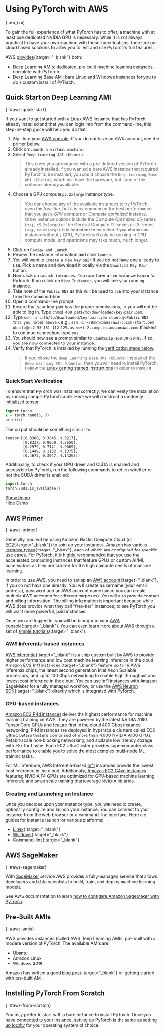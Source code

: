 # Using PyTorch with AWS
{:.no_toc}

To gain the full experience of what PyTorch has to offer, a machine with at least one dedicated NVIDIA GPU is necessary. While it is not always practical to have your own machine with these specifications, there are our cloud based solutions to allow you to test and use PyTorch's full features.

AWS [provides](https://aws.amazon.com/machine-learning/amis/){:target="_blank"} both:

* Deep Learning AMIs: dedicated, pre-built machine learning instances, complete with PyTorch
* Deep Learning Base AMI: bare Linux and Windows instances for you to do a custom install of PyTorch.

## Quick Start on Deep Learning AMI
{: #aws-quick-start}

If you want to get started with a Linux AWS instance that has PyTorch already installed and that you can login into from the command-line, this step-by-step guide will help you do that.

1. Sign into your [AWS console](https://aws.amazon.com/console/). If you do not have an AWS account, see the [primer](#aws-primer) below.
1. Click on `Launch a virtual machine`.
1. Select `Deep Learning AMI (Ubuntu)`.
   > This gives you an instance with a pre-defined version of PyTorch already installed. If you wanted a bare AWS instance that required PyTorch to be installed, you could choose the `Deep Learning Base AMI (Ubuntu)`, which will have the hardware, but none of the software already available.
1. Choose a GPU compute `p3.2xlarge` instance type.
   > You can choose any of the available instances to try PyTorch, even the *free-tier*, but it is recommended for best performance that you get a *GPU compute* or *Compute optimized* instance. Other instance options include the Compute Optimized c5-series (e.g., `c5.2xlarge`) or the General Compute t2-series or t3-series (e.g., `t2.2xlarge`). It is important to note that if you choose an instance without a GPU, PyTorch will only be running in CPU compute mode, and operations may take much, much longer.
1. Click on `Review and Launch`.
1. Review the instance information and click `Launch`.
1. You will want to `Create a new key pair` if you do not have one already to use. Pick a name and download it locally via the `Download Key Pair` button.
1. Now click on `Launch Instances`. You now have a live instance to use for PyTorch. If you click on `View Instances`, you will see your running instance.
1. Take note of the `Public DNS` as this will be used to `ssh` into your instance from the command-line.
1. Open a command-line prompt
1. Ensure that your key-pair has the proper permissions, or you will not be able to log in. Type `chmod 400 path/to/downloaded/key-pair.pem`.
1. Type `ssh -i path/to/downloaded/key-pair.pem ubuntu@<Public DNS that you noted above>`. e.g., `ssh -i ~/Downloads/aws-quick-start.pem ubuntu@ec2-55-181-112-129.us-west-2.compute.amazonaws.com`. If asked to continue connection, type `yes`.
1. You should now see a prompt similar to `ubuntu@ip-100-30-20-95`. If so, you are now connected to your instance.
1. Verify that PyTorch is installed by running the [verification steps below](#quick-start-verification).
   > If you chose the `Deep Learning Base AMI (Ubuntu)` instead of the `Deep Learning AMI (Ubuntu)`, then you will need to install PyTorch. Follow the [Linux getting started instructions](get-started) in order to install it.

### Quick Start Verification

To ensure that PyTorch was installed correctly, we can verify the installation by running sample PyTorch code. Here we will construct a randomly initialized tensor.


```python
import torch
x = torch.rand(5, 3)
print(x)
```

The output should be something similar to:

```
tensor([[0.3380, 0.3845, 0.3217],
        [0.8337, 0.9050, 0.2650],
        [0.2979, 0.7141, 0.9069],
        [0.1449, 0.1132, 0.1375],
        [0.4675, 0.3947, 0.1426]])
```

Additionally, to check if your GPU driver and CUDA is enabled and accessible by PyTorch, run the following commands to return whether or not the CUDA driver is enabled:

```python
import torch
torch.cuda.is_available()
```

<div>
  <a href="javascript:void(0);" class="btn btn-lg btn-orange btn-demo show-screencast">Show Demo</a>
  <div class="screencast">
    <script src="https://asciinema.org/a/15dyZZvvakqbfKgfh2LByMkXz.js" id="asciicast-15dyZZvvakqbfKgfh2LByMkXz" data-speed="2" async></script>
    <a href="javascript:void(0);" class="btn btn-lg btn-orange btn-demo show-info">Hide Demo</a>
  </div>
</div>

## AWS Primer
{: #aws-primer}

Generally, you will be using Amazon Elastic Compute Cloud (or [EC2](https://aws.amazon.com/ec2/?ec2-whats-new.sort-by=item.additionalFields.postDateTime&ec2-whats-new.sort-order=desc){:target="_blank"}) to spin up your instances. Amazon has various [instance types](https://aws.amazon.com/ec2/instance-types/){:target="_blank"}, each of which are configured for specific use cases. For PyTorch, it is highly recommended that you use the accelerated computing instances that feature GPUs or custom AI/ML accelerators as they are tailored for the high compute needs of machine learning.

In order to use AWS, you need to set up an [AWS account](https://aws.amazon.com/getting-started/){:target="_blank"}, if you do not have one already. You will create a username (your email address), password and an AWS account name (since you can create multiple AWS accounts for different purposes). You will also provide contact and billing information. The billing information is important because while AWS does provide what they call “free-tier” instances, to use PyTorch you will want more powerful, paid instances.

Once you are logged in, you will be brought to your [AWS console](https://aws.amazon.com/console/){:target="_blank"}. You can even learn more about AWS through a set of [simple tutorials](https://aws.amazon.com/getting-started/tutorials/){:target="_blank"}.

### AWS Inferentia-based instances

[AWS Inferentia](https://aws.amazon.com/machine-learning/inferentia/){:target="_blank"} is a chip custom built by AWS to provide higher performance and low cost machine learning inference in the cloud. [Amazon EC2 Inf1 instances](https://aws.amazon.com/ec2/instance-types/inf1/){:target="_blank"} feature up to 16 AWS Inferentia chips, the latest second generation Intel Xeon Scalable processors, and up to 100 Gbps networking to enable high throughput and lowest cost inference in the cloud. You can use Inf1 instances with Amazon SageMaker for a fully managed workflow, or use the [AWS Neuron SDK](https://awsdocs-neuron.readthedocs-hosted.com/en/latest/){:target="_blank"} directly which is integrated with PyTorch.

### GPU-based instances

[Amazon EC2 P4d instances](https://aws.amazon.com/ec2/instance-types/p4/) deliver the highest performance for machine learning training on AWS. They are powered by the latest NVIDIA A100 Tensor Core GPUs and feature first in the cloud 400 Gbps instance networking. P4d instances are deployed in hyperscale clusters called EC2 UltraClusters that are comprised of more than 4,000 NVIDIA A100 GPUs, Petabit-scale non-blocking networking, and scalable low latency storage with FSx for Lustre. Each EC2 UltraCluster provides supercomputer-class performance to enable you to solve the most complex multi-node ML training tasks.

 For ML inference, AWS Inferentia-based [Inf1](https://aws.amazon.com/ec2/instance-types/inf1/) instances provide the lowest cost inference in the cloud. Additionally, [Amazon EC2 G4dn instances](https://aws.amazon.com/ec2/instance-types/g4/) featuring NVIDIA T4 GPUs are optimized for GPU-based machine learning inference and small scale training that leverage NVIDIA libraries.

### Creating and Launching an Instance

Once you decided upon your instance type, you will need to create, optionally configure and launch your instance. You can connect to your instance from the web browser or a command-line interface. Here are guides for instance launch for various platforms:

* [Linux](https://docs.aws.amazon.com/AWSEC2/latest/UserGuide/EC2_GetStarted.html/){:target="_blank"}
* [Windows](https://docs.aws.amazon.com/AWSEC2/latest/WindowsGuide/EC2_GetStarted.html){:target="_blank"}
* [Command-line](https://docs.aws.amazon.com/cli/latest/userguide/cli-using-ec2.html){:target="_blank"}

## AWS SageMaker
{: #aws-sagemaker}

With [SageMaker](https://aws.amazon.com/sagemaker) service AWS provides a fully-managed service that allows developers and data scientists to build, train, and deploy machine learning models.

See AWS documentation to learn [how to configure Amazon SageMaker with PyTorch]((https://docs.aws.amazon.com/sagemaker/latest/dg/pytorch.html)).

## Pre-Built AMIs
{: #aws-amis}

AWS provides instances (called AWS Deep Learning AMIs) pre-built with a modern version of PyTorch. The available AMIs are:

* Ubuntu
* Amazon Linux
* Windows 2016

Amazon has written a good [blog post](https://aws.amazon.com/blogs/machine-learning/get-started-with-deep-learning-using-the-aws-deep-learning-ami/){:target="_blank"} on getting started with pre-built AMI.

## Installing PyTorch From Scratch
{: #aws-from-scratch}

You may prefer to start with a bare instance to install PyTorch. Once you have connected to your instance, setting up PyTorch is the same as [setting up locally](get-started) for your operating system of choice.
